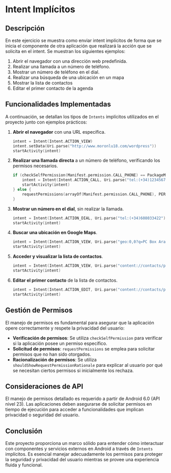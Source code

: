 # Intent Implícitos

## Descripción 
En este ejercicio se muestra como enviar intent implícitos de forma que
se inicia el componente de otra aplicación que realizará la acción que
se solicita en el intent. Se muestran los siguientes ejemplos:

1. Abrir el navegador con una dirección web predefinida.
2. Realizar una llamada a un número de teléfono.
3. Mostrar un número de teléfono en el dial.
4. Realizar una búsqueda de una ubicación en un mapa
5. Mostrar la lista de contactos
6. Editar el primer contacto de la agenda
## Funcionalidades Implementadas

A continuación, se detallan los tipos de `Intents` implícitos utilizados en el proyecto junto con ejemplos prácticos:

1. **Abrir el navegador** con una URL específica.
   ```kotlin
   intent = Intent(Intent.ACTION_VIEW)
   intent.setData(Uri.parse("http://www.moronlu18.com/wordpress"))
   startActivity(intent)
   ```

2. **Realizar una llamada directa** a un número de teléfono, verificando los permisos necesarios.
   ```kotlin
   if (checkSelfPermission(Manifest.permission.CALL_PHONE) == PackageManager.PERMISSION_GRANTED) {
       intent = Intent(Intent.ACTION_CALL, Uri.parse("tel:(+34)123456789"))
       startActivity(intent)
   } else {
       requestPermissions(arrayOf(Manifest.permission.CALL_PHONE), PERMISSIONS_REQUEST_CALL_PHONE)
   }
   ```

3. **Mostrar un número en el dial**, sin realizar la llamada.
   ```kotlin
   intent = Intent(Intent.ACTION_DIAL, Uri.parse("tel:(+34)608033422"))
   startActivity(intent)
   ```

4. **Buscar una ubicación en Google Maps**.
   ```kotlin
   intent = Intent(Intent.ACTION_VIEW, Uri.parse("geo:0,0?q=PC Box Arango"))
   startActivity(intent)
   ```

5. **Acceder y visualizar la lista de contactos**.
   ```kotlin
   intent = Intent(Intent.ACTION_VIEW, Uri.parse("content://contacts/people/"))
   startActivity(intent)
   ```

6. **Editar el primer contacto** de la lista de contactos.
   ```kotlin
   intent = Intent(Intent.ACTION_EDIT, Uri.parse("content://contacts/people/1"))
   startActivity(intent)
   ```

## Gestión de Permisos

El manejo de permisos es fundamental para asegurar que la aplicación opere correctamente y respete la privacidad del usuario:

- **Verificación de permisos**: Se utiliza `checkSelfPermission` para verificar si la aplicación posee un permiso específico.
- **Solicitud de permisos**: `requestPermissions` se emplea para solicitar permisos que no han sido otorgados.
- **Racionalización de permisos**: Se utiliza `shouldShowRequestPermissionRationale` para explicar al usuario por qué se necesitan ciertos permisos si inicialmente los rechaza.

## Consideraciones de API

El manejo de permisos detallado es requerido a partir de Android 6.0 (API nivel 23). Las aplicaciones deben asegurarse de solicitar permisos en tiempo de ejecución para acceder a funcionalidades que implican privacidad o seguridad del usuario.

## Conclusión

Este proyecto proporciona un marco sólido para entender cómo interactuar con componentes y servicios externos en Android a través de `Intents` implícitos. Es esencial manejar adecuadamente los permisos para proteger la seguridad y privacidad del usuario mientras se provee una experiencia fluida y funcional.